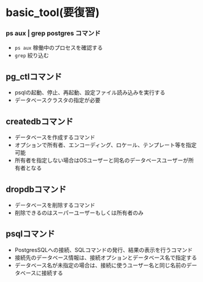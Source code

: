 # basic_tool(要復習)

### ps aux | grep postgres コマンド
- ```ps aux``` 稼働中のプロセスを確認する
- ``` grep ``` 絞り込む

## pg_ctlコマンド
- psqlの起動、停止、再起動、設定ファイル読み込みを実行する
- データベースクラスタの指定が必要

## createdbコマンド
- データベースを作成するコマンド
- オプションで所有者、エンコーディング、ロケール、テンプレート等を指定可能
- 所有者を指定しない場合はOSユーザーと同名のデータベースユーザーが所有者となる

## dropdbコマンド
- データベースを削除するコマンド
- 削除できるのはスーパーユーザーもしくは所有者のみ

## psqlコマンド
- PostgresSQLへの接続、SQLコマンドの発行、結果の表示を行うコマンド
- 接続先のデータベース情報は、接続オプションとデータベース名で指定する
- データベース名が未指定の場合は、接続に使うユーザー名と同じ名前のデータベースに接続する





